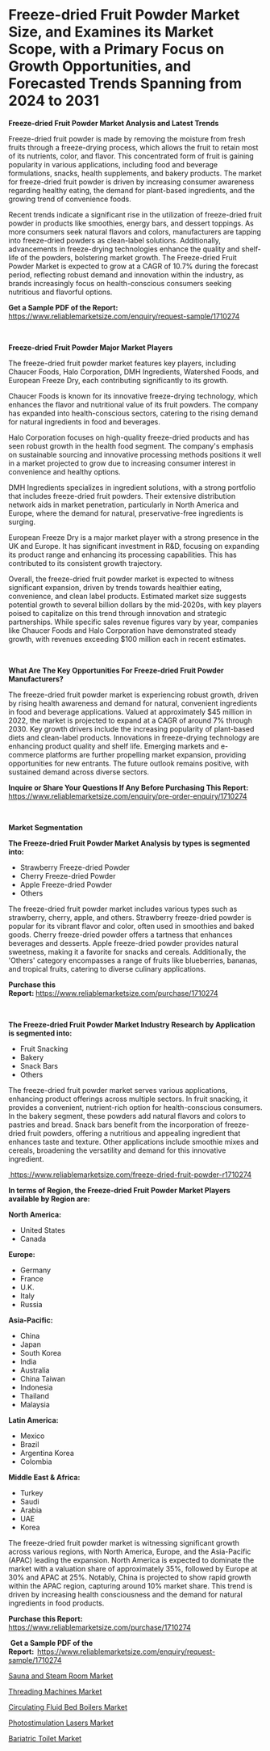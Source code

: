 <p><h1>Freeze-dried Fruit Powder Market Size, and Examines its Market Scope, with a Primary Focus on Growth Opportunities, and Forecasted Trends Spanning from 2024 to 2031</h1></p><p><strong>Freeze-dried Fruit Powder Market Analysis and Latest Trends</strong></p>
<p><p>Freeze-dried fruit powder is made by removing the moisture from fresh fruits through a freeze-drying process, which allows the fruit to retain most of its nutrients, color, and flavor. This concentrated form of fruit is gaining popularity in various applications, including food and beverage formulations, snacks, health supplements, and bakery products. The market for freeze-dried fruit powder is driven by increasing consumer awareness regarding healthy eating, the demand for plant-based ingredients, and the growing trend of convenience foods.</p><p>Recent trends indicate a significant rise in the utilization of freeze-dried fruit powder in products like smoothies, energy bars, and dessert toppings. As more consumers seek natural flavors and colors, manufacturers are tapping into freeze-dried powders as clean-label solutions. Additionally, advancements in freeze-drying technologies enhance the quality and shelf-life of the powders, bolstering market growth. The Freeze-dried Fruit Powder Market is expected to grow at a CAGR of 10.7% during the forecast period, reflecting robust demand and innovation within the industry, as brands increasingly focus on health-conscious consumers seeking nutritious and flavorful options.</p></p>
<p><strong>Get a Sample PDF of the Report:&nbsp;</strong> <a href="https://www.reliablemarketsize.com/enquiry/request-sample/1710274?utm_campaign=1103&utm_medium=2&utm_source=Github&utm_content=ia&utm_term=22102024&utm_id=freeze-dried-fruit-powder">https://www.reliablemarketsize.com/enquiry/request-sample/1710274</a></p>
<p>&nbsp;</p>
<p><strong>Freeze-dried Fruit Powder Major Market Players</strong></p>
<p><p>The freeze-dried fruit powder market features key players, including Chaucer Foods, Halo Corporation, DMH Ingredients, Watershed Foods, and European Freeze Dry, each contributing significantly to its growth. </p><p>Chaucer Foods is known for its innovative freeze-drying technology, which enhances the flavor and nutritional value of its fruit powders. The company has expanded into health-conscious sectors, catering to the rising demand for natural ingredients in food and beverages. </p><p>Halo Corporation focuses on high-quality freeze-dried products and has seen robust growth in the health food segment. The company's emphasis on sustainable sourcing and innovative processing methods positions it well in a market projected to grow due to increasing consumer interest in convenience and healthy options.</p><p>DMH Ingredients specializes in ingredient solutions, with a strong portfolio that includes freeze-dried fruit powders. Their extensive distribution network aids in market penetration, particularly in North America and Europe, where the demand for natural, preservative-free ingredients is surging.</p><p>European Freeze Dry is a major market player with a strong presence in the UK and Europe. It has significant investment in R&D, focusing on expanding its product range and enhancing its processing capabilities. This has contributed to its consistent growth trajectory.</p><p>Overall, the freeze-dried fruit powder market is expected to witness significant expansion, driven by trends towards healthier eating, convenience, and clean label products. Estimated market size suggests potential growth to several billion dollars by the mid-2020s, with key players poised to capitalize on this trend through innovation and strategic partnerships. While specific sales revenue figures vary by year, companies like Chaucer Foods and Halo Corporation have demonstrated steady growth, with revenues exceeding $100 million each in recent estimates.</p></p>
<p>&nbsp;</p>
<p><strong>What Are The Key Opportunities For Freeze-dried Fruit Powder Manufacturers?</strong></p>
<p><p>The freeze-dried fruit powder market is experiencing robust growth, driven by rising health awareness and demand for natural, convenient ingredients in food and beverage applications. Valued at approximately $45 million in 2022, the market is projected to expand at a CAGR of around 7% through 2030. Key growth drivers include the increasing popularity of plant-based diets and clean-label products. Innovations in freeze-drying technology are enhancing product quality and shelf life. Emerging markets and e-commerce platforms are further propelling market expansion, providing opportunities for new entrants. The future outlook remains positive, with sustained demand across diverse sectors.</p></p>
<p><strong>Inquire or Share Your Questions If Any Before Purchasing This Report:</strong> <a href="https://www.reliablemarketsize.com/enquiry/pre-order-enquiry/1710274?utm_campaign=1103&utm_medium=2&utm_source=Github&utm_content=ia&utm_term=22102024&utm_id=freeze-dried-fruit-powder">https://www.reliablemarketsize.com/enquiry/pre-order-enquiry/1710274</a></p>
<p>&nbsp;</p>
<p><strong>Market Segmentation</strong></p>
<p><strong>The Freeze-dried Fruit Powder Market Analysis by types is segmented into:</strong></p>
<p><ul><li>Strawberry Freeze-dried Powder</li><li>Cherry Freeze-dried Powder</li><li>Apple Freeze-dried Powder</li><li>Others</li></ul></p>
<p><p>The freeze-dried fruit powder market includes various types such as strawberry, cherry, apple, and others. Strawberry freeze-dried powder is popular for its vibrant flavor and color, often used in smoothies and baked goods. Cherry freeze-dried powder offers a tartness that enhances beverages and desserts. Apple freeze-dried powder provides natural sweetness, making it a favorite for snacks and cereals. Additionally, the 'Others' category encompasses a range of fruits like blueberries, bananas, and tropical fruits, catering to diverse culinary applications.</p></p>
<p><strong>Purchase this Report:&nbsp;</strong><a href="https://www.reliablemarketsize.com/purchase/1710274?utm_campaign=1103&utm_medium=2&utm_source=Github&utm_content=ia&utm_term=22102024&utm_id=freeze-dried-fruit-powder">https://www.reliablemarketsize.com/purchase/1710274</a></p>
<p>&nbsp;</p>
<p><strong>The Freeze-dried Fruit Powder Market Industry Research by Application is segmented into:</strong></p>
<p><ul><li>Fruit Snacking</li><li>Bakery</li><li>Snack Bars</li><li>Others</li></ul></p>
<p><p>The freeze-dried fruit powder market serves various applications, enhancing product offerings across multiple sectors. In fruit snacking, it provides a convenient, nutrient-rich option for health-conscious consumers. In the bakery segment, these powders add natural flavors and colors to pastries and bread. Snack bars benefit from the incorporation of freeze-dried fruit powders, offering a nutritious and appealing ingredient that enhances taste and texture. Other applications include smoothie mixes and cereals, broadening the versatility and demand for this innovative ingredient.</p></p>
<p><a href="https://www.reliablemarketsize.com/freeze-dried-fruit-powder-r1710274?utm_campaign=1103&utm_medium=2&utm_source=Github&utm_content=ia&utm_term=22102024&utm_id=freeze-dried-fruit-powder">&nbsp;https://www.reliablemarketsize.com/freeze-dried-fruit-powder-r1710274</a></p>
<p><strong>In terms of Region, the Freeze-dried Fruit Powder Market Players available by Region are:</strong></p>
<p>
    <p> <strong> North America: </strong>
        <ul>
            <li>United States</li>
            <li>Canada</li>
        </ul>
        </p> 
    <p> <strong> Europe: </strong>
        <ul>
            <li>Germany</li>
            <li>France</li>
            <li>U.K.</li>
            <li>Italy</li>
            <li>Russia</li>
        </ul>
        </p> 
    <p> <strong> Asia-Pacific: </strong>
        <ul>
            <li>China</li>
            <li>Japan</li>
            <li>South Korea</li>
            <li>India</li>
            <li>Australia</li>
            <li>China Taiwan</li>
            <li>Indonesia</li>
            <li>Thailand</li>
            <li>Malaysia</li>
        </ul>
        </p> 
    <p> <strong> Latin America: </strong>
        <ul>
            <li>Mexico</li>
            <li>Brazil</li>
            <li>Argentina Korea</li>
            <li>Colombia</li>
        </ul>
        </p> 
    <p> <strong> Middle East & Africa: </strong>
        <ul>
            <li>Turkey</li>
            <li>Saudi</li>
            <li>Arabia</li>
            <li>UAE</li>
            <li>Korea</li>
        </ul>
    </p>
    </p>
<p><p>The freeze-dried fruit powder market is witnessing significant growth across various regions, with North America, Europe, and the Asia-Pacific (APAC) leading the expansion. North America is expected to dominate the market with a valuation share of approximately 35%, followed by Europe at 30% and APAC at 25%. Notably, China is projected to show rapid growth within the APAC region, capturing around 10% market share. This trend is driven by increasing health consciousness and the demand for natural ingredients in food products.</p></p>
<p><strong>Purchase this Report: </strong><a href="https://www.reliablemarketsize.com/purchase/1710274?utm_campaign=1103&utm_medium=2&utm_source=Github&utm_content=ia&utm_term=22102024&utm_id=freeze-dried-fruit-powder">https://www.reliablemarketsize.com/purchase/1710274</a></p>
<p>&nbsp;<strong>Get a Sample PDF of the Report:&nbsp;&nbsp;</strong><a href="https://www.reliablemarketsize.com/enquiry/request-sample/1710274?utm_campaign=1103&utm_medium=2&utm_source=Github&utm_content=ia&utm_term=22102024&utm_id=freeze-dried-fruit-powder">https://www.reliablemarketsize.com/enquiry/request-sample/1710274</a></p>
<p><strong></strong></p>
<p><p><a href="https://issuu.com/reportprime-2/docs/sauna-and-steam-room-market-size-20_0fc8c405840375?utm_campaign=1103&utm_medium=2&utm_source=Github&utm_content=ia&utm_term=22102024&utm_id=freeze-dried-fruit-powder">Sauna and Steam Room Market</a></p><p><a href="https://www.linkedin.com/pulse/threading-machines-industry-resonance-42-amplification-ajs3e?utm_campaign=1103&utm_medium=2&utm_source=Github&utm_content=ia&utm_term=22102024&utm_id=freeze-dried-fruit-powder">Threading Machines Market</a></p><p><a href="https://www.linkedin.com/pulse/circulating-fluid-bed-boilers-market-trends-focusing-ntc5e?utm_campaign=1103&utm_medium=2&utm_source=Github&utm_content=ia&utm_term=22102024&utm_id=freeze-dried-fruit-powder">Circulating Fluid Bed Boilers Market</a></p><p><a href="https://github.com/gdfhhhj/Market-Research-Report-List-6/blob/main/photostimulation-lasers-market.md?utm_campaign=1103&utm_medium=2&utm_source=Github&utm_content=ia&utm_term=22102024&utm_id=freeze-dried-fruit-powder">Photostimulation Lasers Market</a></p><p><a href="https://issuu.com/reportprime-2/docs/bariatric-toilet-market-size-2030.p_781091de181fcd?utm_campaign=1103&utm_medium=2&utm_source=Github&utm_content=ia&utm_term=22102024&utm_id=freeze-dried-fruit-powder">Bariatric Toilet Market</a></p></p>